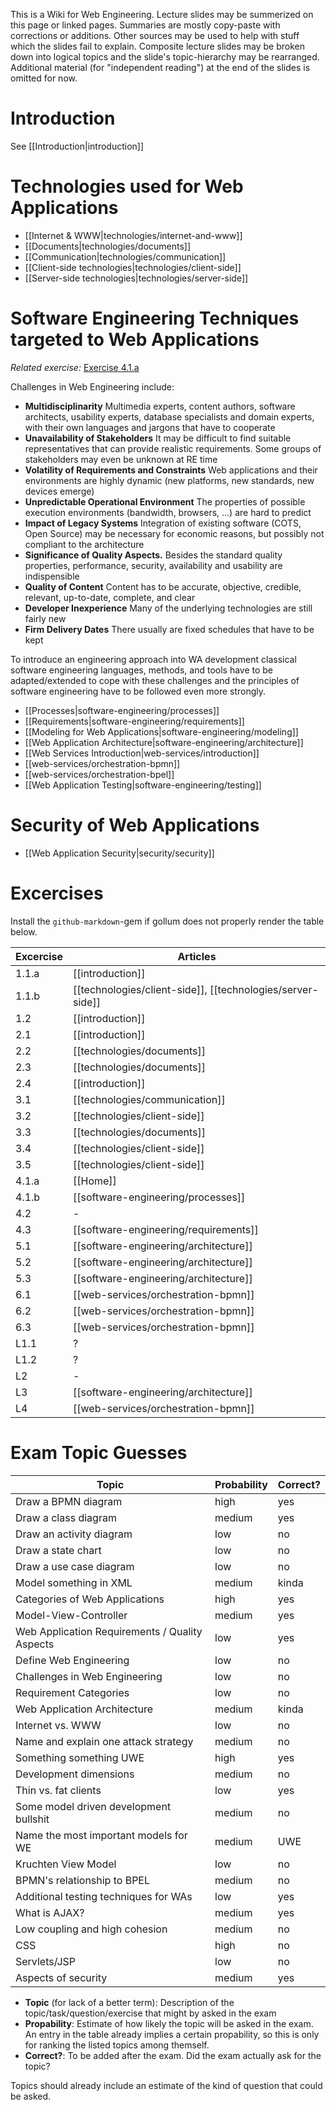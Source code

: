 This is a Wiki for Web Engineering. Lecture slides may be summerized on this page or linked pages. Summaries are mostly copy-paste with corrections or additions. Other sources may be used to help with stuff which the slides fail to explain. Composite lecture slides may be broken down into logical topics and the slide's topic-hierarchy may be rearranged. Additional material (for "independent reading") at the end of the slides is omitted for now.

# Introduction
See [[Introduction|introduction]]


# Technologies used for Web Applications

* [[Internet & WWW|technologies/internet-and-www]]
* [[Documents|technologies/documents]]
* [[Communication|technologies/communication]]
* [[Client-side technologies|technologies/client-side]]
* [[Server-side technologies|technologies/server-side]]


# Software Engineering Techniques targeted to Web Applications

*Related exercise:* [Exercise 4.1.a](https://svn.uni-koblenz.de/ist/webeng-wise1516/trunk/Exercise/Exercise4-Deadline16Dec2015/Exercise4.pdf)

Challenges in Web Engineering include:

* **Multidisciplinarity** Multimedia experts, content authors, software architects, usability experts, database specialists and domain experts, with their own languages and jargons that have to cooperate
* **Unavailability of Stakeholders** It may be difficult to find suitable representatives that can provide realistic requirements. Some groups of stakeholders may even be unknown at RE time
* **Volatility of Requirements and Constraints** Web applications and their environments are highly dynamic (new platforms, new standards, new devices emerge)
* **Unpredictable Operational Environment** The properties of possible execution environments (bandwidth, browsers, ...) are hard to predict
* **Impact of Legacy Systems** Integration of existing software (COTS, Open Source) may be necessary for economic reasons, but possibly not compliant to the architecture
* **Significance of Quality Aspects.** Besides the standard quality properties, performance, security, availability and usability are indispensible
* **Quality of Content** Content has to be accurate, objective, credible, relevant, up-to-date, complete, and clear
* **Developer Inexperience** Many of the underlying technologies are still fairly new
* **Firm Delivery Dates** There usually are fixed schedules that have to be kept

To introduce an engineering approach into WA development classical software engineering languages, methods, and tools have to be adapted/extended to cope with these challenges and  the principles of software engineering have to be followed even more strongly.

* [[Processes|software-engineering/processes]]
* [[Requirements|software-engineering/requirements]]
* [[Modeling for Web Applications|software-engineering/modeling]]
* [[Web Application Architecture|software-engineering/architecture]]
* [[Web Services Introduction|web-services/introduction]]
* [[web-services/orchestration-bpmn]]
* [[web-services/orchestration-bpel]]
* [[Web Application Testing|software-engineering/testing]]


# Security of Web Applications

* [[Web Application Security|security/security]]


# Excercises
Install the `github-markdown`-gem if gollum does not properly render the table below.

| Excercise | Articles                              |
| --------- | ------------------------------------- |
| 1.1.a     | [[introduction]]                      |
| 1.1.b     | [[technologies/client-side]], [[technologies/server-side]] |
| 1.2       | [[introduction]]                      |
| 2.1       | [[introduction]]                      |
| 2.2       | [[technologies/documents]]            |
| 2.3       | [[technologies/documents]]            |
| 2.4       | [[introduction]]                      |
| 3.1       | [[technologies/communication]]        |
| 3.2       | [[technologies/client-side]]          |
| 3.3       | [[technologies/documents]]            |
| 3.4       | [[technologies/client-side]]          |
| 3.5       | [[technologies/client-side]]          |
| 4.1.a     | [[Home]]                              |
| 4.1.b     | [[software-engineering/processes]]    |
| 4.2       | -                                     |
| 4.3       | [[software-engineering/requirements]] |
| 5.1       | [[software-engineering/architecture]] |
| 5.2       | [[software-engineering/architecture]] |
| 5.3       | [[software-engineering/architecture]] |
| 6.1       | [[web-services/orchestration-bpmn]]   |
| 6.2       | [[web-services/orchestration-bpmn]]   |
| 6.3       | [[web-services/orchestration-bpmn]]   |
| L1.1      | ?                                     |
| L1.2      | ?                                     |
| L2        | -                                     |
| L3        | [[software-engineering/architecture]] |
| L4        | [[web-services/orchestration-bpmn]]   |



# Exam Topic Guesses

| Topic                                          | Probability | Correct? |
| ---------------------------------------------- | ----------- | -------- |
| Draw a BPMN diagram                            | high        | yes      |
| Draw a class diagram                           | medium      | yes      |
| Draw an activity diagram                       | low         | no       |
| Draw a state chart                             | low         | no       |
| Draw a use case diagram                        | low         | no       |
| Model something in XML                         | medium      | kinda    |
| Categories of Web Applications                 | high        | yes      |
| Model-View-Controller                          | medium      | yes      |
| Web Application Requirements / Quality Aspects | low         | yes      |
| Define Web Engineering                         | low         | no       |
| Challenges in Web Engineering                  | low         | no       |
| Requirement Categories                         | low         | no       |
| Web Application Architecture                   | medium      | kinda    |
| Internet vs. WWW                               | low         | no       |
| Name and explain one attack strategy           | medium      | no       |
| Something something UWE                        | high        | yes      |
| Development dimensions                         | medium      | no       |
| Thin vs. fat clients                           | low         | yes      |
| Some model driven development bullshit         | medium      | no       |
| Name the most important models for WE          | medium      | UWE      |
| Kruchten View Model                            | low         | no       |
| BPMN's relationship to BPEL                    | medium      | no       |
| Additional testing techniques for WAs          | low         | yes      |
| What is AJAX?                                  | medium      | yes      |
| Low coupling and high cohesion                 | medium      | no       |  
| CSS                                            | high        | no       |
| Servlets/JSP                                   | low         | no       |
| Aspects of security                            | medium      | yes      |

* **Topic** (for lack of a better term): Description of the topic/task/question/exercise that might by asked in the exam
* **Propability**: Estimate of how likely the topic will be asked in the exam. An entry in the table already implies a certain propability, so this is only for ranking the listed topics among themself.
* **Correct?**: To be added after the exam. Did the exam actually ask for the topic?

Topics should already include an estimate of the kind of question that could be asked.
